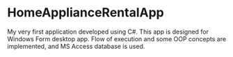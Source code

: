 # HomeApplianceRentalApp
My very first application developed using C#. This app is designed for Windows Form desktop app. Flow of execution and some OOP concepts are implemented, and MS Access database is used.

